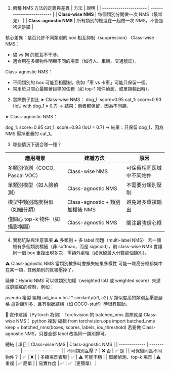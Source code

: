1. 兩種 NMS 方法的定義與差異
| 方法                     | 說明                        |
| ---------------------- | ------------------------- |
| **Class-wise NMS**     | 每個類別分開做一次 NMS（最常見）        |
| **Class-agnostic NMS** | 所有類別的框混在一起做一次 NMS，不管是狗還是貓 |

核心差異：是否允許不同類別的 box 相互抑制（suppression）
Class-wise NMS：

- 貓 vs 狗 的框互不干涉。
- 適合用在多類物件明顯不同的場景（如行人、車輛、交通號誌）。

Class-agnostic NMS：

- 不同類別的 box 可能互相壓制，例如「車 vs 卡車」可能只保留一個。
- 常用於只關心最顯著目標的任務（如 top-1 物件偵測、或單類輸出時）。
  
2. 實際例子對比
➤ Class-wise NMS：
dog_1: score=0.95
cat_1: score=0.93 (IoU with dog_1 = 0.7)
→ 結果：兩者都保留，因為不同類。

➤ Class-agnostic NMS：

dog_1: score=0.95
cat_1: score=0.93 (IoU = 0.7)
→ 結果：只保留 dog_1，因為 NMS 壓掉重疊的 cat_1。

3. 哪些情況下適合哪一種？

| 應用場景                    | 建議方法                       | 原因           |
| ----------------------- | -------------------------- | ------------ |
| 多類別偵測（COCO, Pascal VOC） | Class-wise NMS             | 可保留相同區域中不同物件 |
| 單類別模型（如人臉偵測）            | Class-agnostic NMS         | 不需要分類別壓制     |
| 模型中類別高度相似（如細分類）         | Class-agnostic + 類別加權後 NMS | 避免過多重複輸出     |
| 僅關心 top-k 物件（如攝影構圖）     | Class-agnostic NMS         | 關注最強信心框      |

4. 實務坑點與注意事項
⚠️ 多類別 + 多 label 問題（multi-label NMS）
若一個框有多個類別標籤（非 softmax，而是 sigmoid），則 class-wise NMS 會讓同一個 box 重複出現多次，需額外處理（如保留最大分數那個類別）。

⚠️ Class-agnostic NMS 當類別數多時會損失結果多樣性
可能一堆高分框都集中在某一類，其他類別的就被壓掉了。

延伸：Hybrid NMS
可以做類別加權（weighted IoU 或 weighted score）來達成更細膩的控制，例如：

pseudo
複製
編輯
adj_iou = IoU * similarity(c1, c2)  // 類似度高的類別互壓更嚴格
這對類別多、且有樹狀結構（如 COCO-stuff）時很有幫助。

🔧 實作建議（PyTorch 為例）
Torchvision 的 batched_nms 實際就是 Class-wise NMS：
python
複製
編輯
from torchvision.ops import batched_nms
keep = batched_nms(boxes, scores, labels, iou_threshold)
若要做 Class-agnostic NMS，只要全部 label 改為同一類別即可。

總結
| 項目            | Class-wise NMS | Class-agnostic NMS |
| ------------- | -------------- | ------------------ |
| 不同類別互壓？       | ❌ 否            | ✅ 是                |
| 可保留同區不同物件？    | ✅              | ❌                  |
| 多類場景表現        | ✅              | ⚠️ 可能不穩            |
| 單類偵測、top-k 場景 | ⚠️ 重複          | ✅ 簡單               |
| 易實作度          | ✅              | ✅（更簡單）             |
